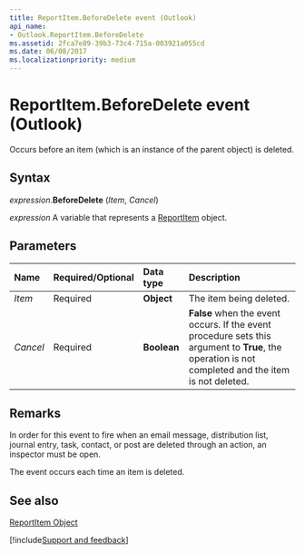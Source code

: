```yaml
---
title: ReportItem.BeforeDelete event (Outlook)
api_name:
- Outlook.ReportItem.BeforeDelete
ms.assetid: 2fca7e89-39b3-73c4-715a-003921a055cd
ms.date: 06/08/2017
ms.localizationpriority: medium
---
```



# ReportItem.BeforeDelete event (Outlook)

Occurs before an item (which is an instance of the parent object) is deleted.


## Syntax

_expression_.**BeforeDelete** (_Item_, _Cancel_)

_expression_ A variable that represents a [ReportItem](Outlook.ReportItem.md) object.


## Parameters



|Name|Required/Optional|Data type|Description|
|:-----|:-----|:-----|:-----|
| _Item_|Required| **Object**|The item being deleted.|
| _Cancel_|Required| **Boolean**| **False** when the event occurs. If the event procedure sets this argument to **True**, the operation is not completed and the item is not deleted.|

## Remarks

In order for this event to fire when an email message, distribution list, journal entry, task, contact, or post are deleted through an action, an inspector must be open.

The event occurs each time an item is deleted.


## See also


[ReportItem Object](Outlook.ReportItem.md)

[!include[Support and feedback](~/includes/feedback-boilerplate.md)]